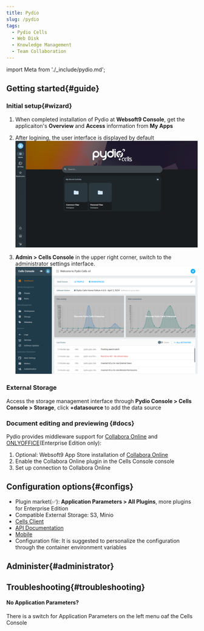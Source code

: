 ```yaml
---
title: Pydio
slug: /pydio
tags:
  - Pydio Cells
  - Web Disk
  - Knowledge Management
  - Team Collaboration
---
```


import Meta from './_include/pydio.md';

<Meta name="meta" />

## Getting started{#guide}

### Initial setup{#wizard}

1. When completed installation of Pydio at **Websoft9 Console**, get the applicaiton's **Overview** and **Access** information from **My Apps**  

2. After logining, the user interface is displayed by default
   ![](./assets/pydio-userconsole-websoft9.png)

3. **Admin > Cells Console** in the upper right corner, switch to the administrator settings interface.
   ![](./assets/pydio-adminconsole-websoft9.png)

### External Storage

Access the storage management interface through **Pydio Console > Cells Console > Storage**, click **+datasource** to add the data source

### Document editing and previewing {#docs}

Pydio provides middleware support for [Collabora Online](./collabora) and [ONLYOFFICE](./onlyofficedocs)(Enterprise Edition only):

1. Optional: Websoft9 App Store installation of [Collabora Online](./collabora)
2. Enable the Collabora Online plugin in the Cells Console console
3. Set up connection to Collabora Online

## Configuration options{#configs}

- Plugin market(✅): **Application Parameters > All Plugins**, more plugins for Enterprise Edition
- Compatible External Storage: S3, Minio
- [Cells Client](https://pydio.com/en/docs/developer-guide/cells-client)
- [API Documentation](https://pydio.com/en/docs/developer-guide)
- [Mobile](https://pydio.com/en/download)
- Configuration file: It is suggested to personalize the configuration through the container environment variables

## Administer{#administrator}

## Troubleshooting{#troubleshooting}

#### No Application Parameters?

There is a switch for Application Parameters on the left menu oaf the Cells Console

